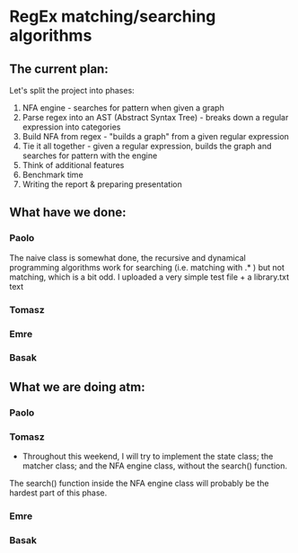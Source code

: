 # RegEx matching/searching algorithms

## The current plan:
Let's split the project into phases:

1. NFA engine - searches for pattern when given a graph
3. Parse regex into an AST (Abstract Syntax Tree) - breaks down a regular expression into categories
4. Build NFA from regex - "builds a graph" from a given regular expression
5. Tie it all together - given a regular expression, builds the graph and searches for pattern with the engine
6. Think of additional features
7. Benchmark time
8. Writing the report & preparing presentation

## What have we done:
### Paolo
The naive class is somewhat done, the recursive and dynamical programming algorithms work for searching (i.e. matching with .* ) but not matching, which is a bit odd.
I uploaded a very simple test file + a library.txt text
### Tomasz

### Emre

### Basak

## What we are doing atm:
### Paolo 

### Tomasz
- Throughout this weekend, I will try to implement the state class; the matcher class; and the NFA engine class, without the search() function. 

The search() function inside the NFA engine class will probably be the hardest part of this phase.

### Emre

### Basak
